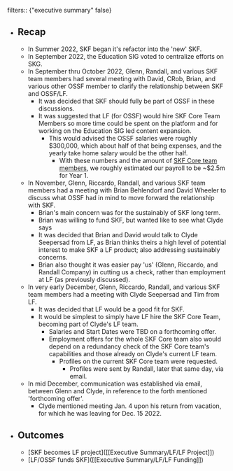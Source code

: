 filters:: {"executive summary" false}

- ## Recap
	- In Summer 2022, SKF began it's refactor into the 'new' SKF.
	- In September 2022, the Education SIG voted to centralize efforts on SKG.
	- In September thru October 2022, Glenn, Randall, and various SKF team members had several meeting with David, CRob, Brian, and various other OSSF member to clarify the relationship between SKF and OSSF/LF.
		- It was decided that SKF should fully be part of OSSF in these discussions.
		- It was suggested that LF (for OSSF) would hire SKF Core Team Members so more time could be spent on the platform and for working on the Education SIG led content expansion.
			- This would advised the OSSF salaries were roughly $300,000, which about half of that being expenses, and the yearly take home salary would be the other half.
				- With these numbers and the amount of [SKF Core team members](((63c8573a-829d-451f-8dd6-6739a740c83c))), we roughly estimated our payroll to be ~$2.5m for Year 1.
	- In November, Glenn, Riccardo, Randall, and various SKF team members had a meeting with Brian Behlendorf and David Wheeler to discuss what OSSF had in mind to move forward the relationship with SKF.
		- Brian's main concern was for the sustainably of SKF long term.
		- Brian was willing to fund SKF, but wanted like to see what Clyde says
		- It was decided that Brian and David would talk to Clyde Seepersad from LF, as Brian thinks theirs a high level of potential interest to make SKF a LF product; also addressing sustainably concerns.
		- Brian also thought it was easier pay 'us' (Glenn, Riccardo, and Randall Company) in cutting us a check, rather than employment at LF (as previously discussed).
	- In very early December, Glenn, Riccardo, Randall, and various SKF team members had a meeting with Clyde Seepersad and Tim from LF.
		- It was decided that LF would be a good fit for SKF.
		- It would be simplest to simply have LF hire the SKF Core Team, becoming part of Clyde's LF team.
			- Salaries and Start Dates were TBD on a forthcoming offer.
			- Employment offers for the whole SKF Core team also would depend on a redundancy check of the SKF Core team's capabilities and those already on Clyde's current LF team.
				- Profiles on the current SKF Core team were requested.
					- Profiles were sent by Randall, later that same day, via email.
	- In mid December, communication was established via email, between Glenn and Clyde, in reference to the forth mentioned 'forthcoming offer'.
		- Clyde mentioned meeting Jan. 4 upon his return from vacation, for which he was leaving for Dec. 15 2022.
- ## Outcomes
	- [SKF becomes LF project]([[Executive Summary/LF/LF Project]])
	- [LF/OSSF funds SKF]([[Executive Summary/LF/LF Funding]])